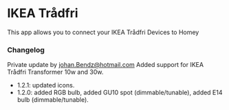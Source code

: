 
# IKEA Trådfri

This app allows you to connect your IKEA Trådfri Devices to Homey

### Changelog
Private update by johan.Bendz@hotmail.com
Added support for IKEA Trådfri Transformer 10w and 30w.

* 1.2.1: updated icons.
* 1.2.0: added RGB bulb, added GU10 spot (dimmable/tunable), added E14 bulb (dimmable/tunable).
